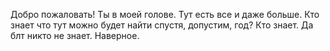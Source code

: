 Добро пожаловать! Ты в моей голове. Тут есть все и даже больше. Кто знает что тут можно будет найти спустя, допустим, год? Кто знает. 
Да блт никто не знает. Наверное.